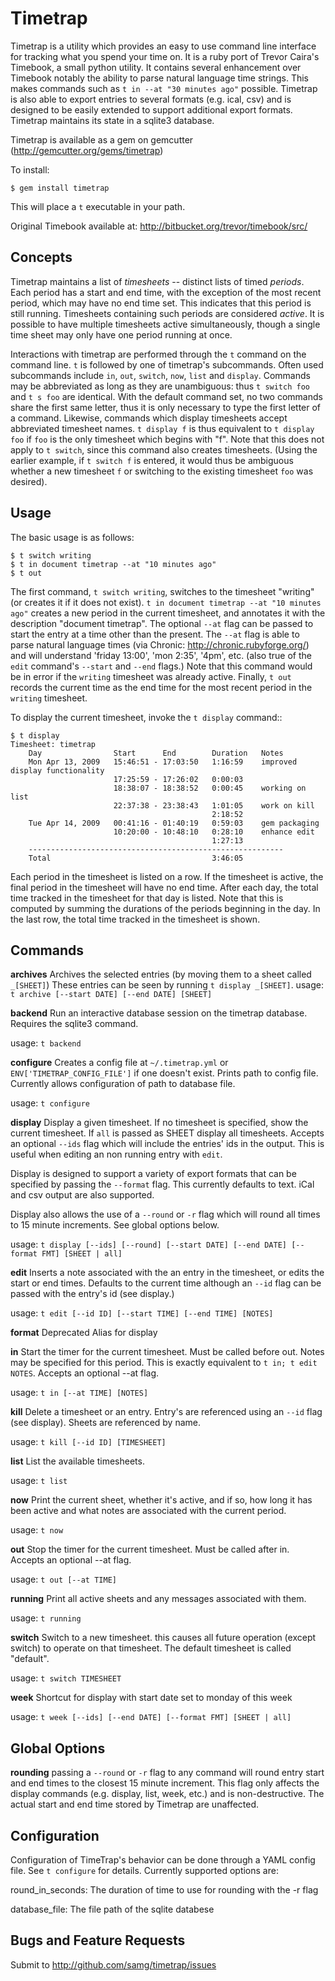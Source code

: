 Timetrap
========

Timetrap is a utility which provides an easy to use command line interface for
tracking what you spend your time on.  It is a ruby port of Trevor Caira's
Timebook, a small python utility.  It contains several enhancement over
Timebook notably the ability to parse natural language time strings.  This
makes commands such as ``t in --at "30 minutes ago"`` possible.  Timetrap is
also able to export entries to several formats (e.g. ical, csv) and is designed
to be easily extended to support additional export formats.
Timetrap maintains its state in a sqlite3 database.

Timetrap is available as a gem on gemcutter (http://gemcutter.org/gems/timetrap)

To install:

    $ gem install timetrap

This will place a ``t`` executable in your path.

Original Timebook available at:
http://bitbucket.org/trevor/timebook/src/


Concepts
--------

Timetrap maintains a list of *timesheets* -- distinct lists of timed *periods*.
Each period has a start and end time, with the exception of the most recent
period, which may have no end time set. This indicates that this period is
still running. Timesheets containing such periods are considered *active*. It
is possible to have multiple timesheets active simultaneously, though a single
time sheet may only have one period running at once.

Interactions with timetrap are performed through the ``t`` command on the
command line. ``t`` is followed by one of timetrap's subcommands.  Often used
subcommands include ``in``, ``out``, ``switch``, ``now``, ``list`` and
``display``. Commands may be abbreviated as long as they are unambiguous: thus
``t switch foo`` and ``t s foo`` are identical.  With the default command set,
no two commands share the first same letter, thus it is only necessary to type
the first letter of a command.  Likewise, commands which display timesheets
accept abbreviated timesheet names. ``t display f`` is thus equivalent to ``t
display foo`` if ``foo`` is the only timesheet which begins with "f". Note that
this does not apply to ``t switch``, since this command also creates
timesheets.  (Using the earlier example, if ``t switch f`` is entered, it would
thus be ambiguous whether a new timesheet ``f`` or switching to the existing
timesheet ``foo`` was desired).

Usage
-----

The basic usage is as follows:

    $ t switch writing
    $ t in document timetrap --at "10 minutes ago"
    $ t out

The first command, ``t switch writing``, switches to the timesheet "writing"
(or creates it if it does not exist). ``t in document timetrap --at "10 minutes
ago"`` creates a new period in the current timesheet, and annotates it with the
description "document timetrap". The optional ``--at`` flag can be passed to start
the entry at a time other than the present.  The ``--at`` flag is able to parse
natural language times (via Chronic: http://chronic.rubyforge.org/) and will
understand 'friday 13:00', 'mon 2:35', '4pm', etc. (also true of the ``edit``
command's ``--start`` and ``--end`` flags.)  Note that this command would be in
error if the ``writing`` timesheet was already active.  Finally, ``t out``
records the current time as the end time for the most recent period in the
``writing`` timesheet.

To display the current timesheet, invoke the ``t display`` command::

    $ t display
    Timesheet: timetrap
        Day                Start      End        Duration   Notes
        Mon Apr 13, 2009   15:46:51 - 17:03:50   1:16:59    improved display functionality
                           17:25:59 - 17:26:02   0:00:03
                           18:38:07 - 18:38:52   0:00:45    working on list
                           22:37:38 - 23:38:43   1:01:05    work on kill
                                                 2:18:52
        Tue Apr 14, 2009   00:41:16 - 01:40:19   0:59:03    gem packaging
                           10:20:00 - 10:48:10   0:28:10    enhance edit
                                                 1:27:13
        ---------------------------------------------------------
        Total                                    3:46:05

Each period in the timesheet is listed on a row. If the timesheet is active,
the final period in the timesheet will have no end time. After each day, the
total time tracked in the timesheet for that day is listed. Note that this is
computed by summing the durations of the periods beginning in the day. In the
last row, the total time tracked in the timesheet is shown.

Commands
--------
**archives**
  Archives the selected entries (by moving them to a sheet called ``_[SHEET]``)
  These entries can be seen by running ``t display _[SHEET]``.
  usage: ``t archive [--start DATE] [--end DATE] [SHEET]``

**backend**
  Run an interactive database session on the timetrap database. Requires the
  sqlite3 command.

  usage: ``t backend``

**configure**
  Creates a config file at  ``~/.timetrap.yml`` or ``ENV['TIMETRAP_CONFIG_FILE']`` if
  one doesn't exist.  Prints path to config file.  Currently allows configuration
  of path to database file.

  usage: ``t configure``

**display**
  Display a given timesheet. If no timesheet is specified, show the current
  timesheet. If ``all`` is passed as SHEET display all timesheets. Accepts
  an optional ``--ids`` flag which will include the entries' ids in the output.
  This is useful when editing an non running entry with ``edit``.

  Display is designed to support a variety of export formats that can be
  specified by passing the ``--format`` flag.  This currently defaults to
  text.  iCal and csv output are also supported.

  Display also allows the use of a ``--round`` or ``-r`` flag which will round
  all times to 15 minute increments. See global options below.

  usage: ``t display [--ids] [--round] [--start DATE] [--end DATE] [--format FMT] [SHEET | all]``

**edit**
  Inserts a note associated with the an entry in the timesheet, or edits the
  start or end times.  Defaults to the current time although an ``--id`` flag can
  be passed with the entry's id (see display.)

  usage: ``t edit [--id ID] [--start TIME] [--end TIME] [NOTES]``

**format**
  Deprecated
  Alias for display

**in**
  Start the timer for the current timesheet. Must be called before out.  Notes
  may be specified for this period. This is exactly equivalent to
  ``t in; t edit NOTES``. Accepts an optional --at flag.

  usage: ``t in [--at TIME] [NOTES]``

**kill**
  Delete a timesheet or an entry.  Entry's are referenced using an ``--id``
  flag (see display).  Sheets are referenced by name.

  usage: ``t kill [--id ID] [TIMESHEET]``

**list**
  List the available timesheets.

  usage: ``t list``

**now**
  Print the current sheet, whether it's active, and if so, how long it has been
  active and what notes are associated with the current period.

  usage: ``t now``

**out**
  Stop the timer for the current timesheet. Must be called after in. Accepts an
  optional --at flag.

  usage: ``t out [--at TIME]``

**running**
  Print all active sheets and any messages associated with them.

  usage: ``t running``

**switch**
  Switch to a new timesheet. this causes all future operation (except switch)
  to operate on that timesheet. The default timesheet is called "default".

  usage: ``t switch TIMESHEET``

**week**
  Shortcut for display with start date set to monday of this week

  usage: ``t week [--ids] [--end DATE] [--format FMT] [SHEET | all]``

Global Options
--------

**rounding**
  passing a ``--round`` or ``-r`` flag to any command will round entry start
  and end times to the closest 15 minute increment.  This flag only affects the
  display commands (e.g. display, list, week, etc.) and is non-destructive.
  The actual start and end time stored by Timetrap are unaffected.

Configuration
--------

Configuration of TimeTrap's behavior can be done through a YAML config file.
See ``t configure`` for details.  Currently supported options are:

 round_in_seconds: The duration of time to use for rounding with the -r flag

 database_file: The file path of the sqlite databese

Bugs and Feature Requests
--------
Submit to http://github.com/samg/timetrap/issues
